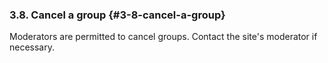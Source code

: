 ### 3.8. Cancel a group {#3-8-cancel-a-group}

Moderators are permitted to cancel groups. Contact the site&#039;s moderator if necessary.